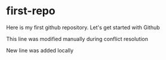 # first-repo
Here is my first github repository. Let's get started with Github

This line was modified manually during conflict resolution

New line was added locally
